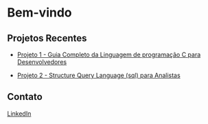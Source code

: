 # Bem-vindo

<!-- Usando HTML para adicionar uma imagem 
<img src="./trix1-capa.jpg" alt="Minha Foto de Perfil">-->

## Projetos Recentes

<ul>
  <li><a href="https://github.com/HernaldoMeneses/C/blob/main/README.md">Projeto 1 - Guia Completo da Linguagem de programação C para Desenvolvedores</a></li>
  <p></p>
  <li><a href="">Projeto 2 - Structure Query Language (sql) para Analistas</a></li>
</ul>

## Contato

<!-- Usando HTML para links com ícones -->
<p>
  <a href="https://www.linkedin.com/in/hernaldo-meneses-9662a9262/">LinkedIn</a>
</p>





